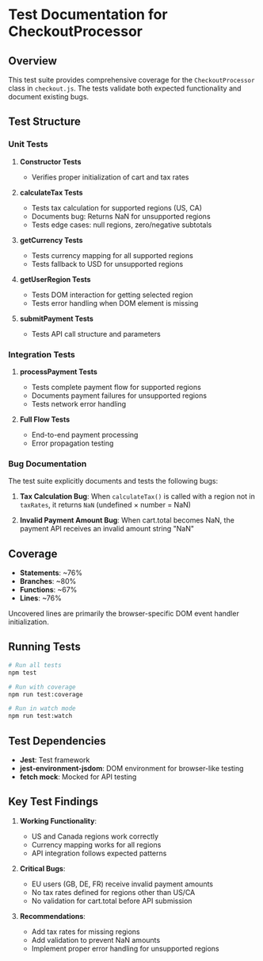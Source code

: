 # Test Documentation for CheckoutProcessor

## Overview

This test suite provides comprehensive coverage for the `CheckoutProcessor` class in `checkout.js`. The tests validate both expected functionality and document existing bugs.

## Test Structure

### Unit Tests

1. **Constructor Tests**
   - Verifies proper initialization of cart and tax rates

2. **calculateTax Tests**
   - Tests tax calculation for supported regions (US, CA)
   - Documents bug: Returns NaN for unsupported regions
   - Tests edge cases: null regions, zero/negative subtotals

3. **getCurrency Tests**
   - Tests currency mapping for all supported regions
   - Tests fallback to USD for unsupported regions

4. **getUserRegion Tests**
   - Tests DOM interaction for getting selected region
   - Tests error handling when DOM element is missing

5. **submitPayment Tests**
   - Tests API call structure and parameters

### Integration Tests

1. **processPayment Tests**
   - Tests complete payment flow for supported regions
   - Documents payment failures for unsupported regions
   - Tests network error handling

2. **Full Flow Tests**
   - End-to-end payment processing
   - Error propagation testing

### Bug Documentation

The test suite explicitly documents and tests the following bugs:

1. **Tax Calculation Bug**: When `calculateTax()` is called with a region not in `taxRates`, it returns `NaN` (undefined × number = NaN)

2. **Invalid Payment Amount Bug**: When cart.total becomes NaN, the payment API receives an invalid amount string "NaN"

## Coverage

- **Statements**: ~76%
- **Branches**: ~80%
- **Functions**: ~67%
- **Lines**: ~76%

Uncovered lines are primarily the browser-specific DOM event handler initialization.

## Running Tests

```bash
# Run all tests
npm test

# Run with coverage
npm run test:coverage

# Run in watch mode
npm run test:watch
```

## Test Dependencies

- **Jest**: Test framework
- **jest-environment-jsdom**: DOM environment for browser-like testing
- **fetch mock**: Mocked for API testing

## Key Test Findings

1. **Working Functionality**: 
   - US and Canada regions work correctly
   - Currency mapping works for all regions
   - API integration follows expected patterns

2. **Critical Bugs**:
   - EU users (GB, DE, FR) receive invalid payment amounts
   - No tax rates defined for regions other than US/CA
   - No validation for cart.total before API submission

3. **Recommendations**:
   - Add tax rates for missing regions
   - Add validation to prevent NaN amounts
   - Implement proper error handling for unsupported regions